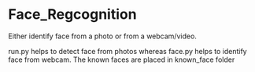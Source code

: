 # Face_Regcognition
Either identify face from a photo or from a webcam/video.

run.py helps to detect face from photos whereas face.py helps to identify face from webcam.
The known faces are placed in known_face folder
